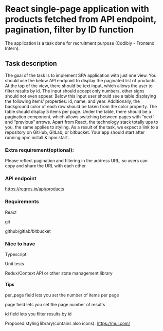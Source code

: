 # React single-page application with products fetched from API endpoint, pagination, filter by ID function

The application is a task done for recruitment purpose (Codibly - Frontend Intern).

## Task description

The goal of the task is to implement SPA application with just one view. You should use the below API endpoint to display the paginated list of products. At the top of the view, there should be text input, which allows the user to filter results by id. The input should accept only numbers, other signs should not even appear. Below this input user should see a table displaying the following items’ properties: id, name, and year. Additionally, the background color of each row should be taken from the color property. The table should display 5 items per page. Under the table, there should be a pagination component, which allows switching between pages with “next” and “previous” arrows. Apart from React, the technology stack totally ups to you, the same applies to styling. As a result of the task, we expect a link to a repository on GitHub, GitLab, or bitbucket. Your app should start after running npm install & npm start.


### Extra requirement(optional):

Please reflect pagination and filtering in the address URL, so users can copy and share the URL with each other.



### API endpoint
https://reqres.in/api/products



### Requirements

React

git

github/gitlab/bitbucket



### Nice to have
Typescript

Unit tests

Redux/Context API or other state management library



#### Tips
per_page field lets you set the number of items per page

page field lets you set the page number of results

id field lets you filter results by id

Proposed styling library(contains also icons): https://mui.com/